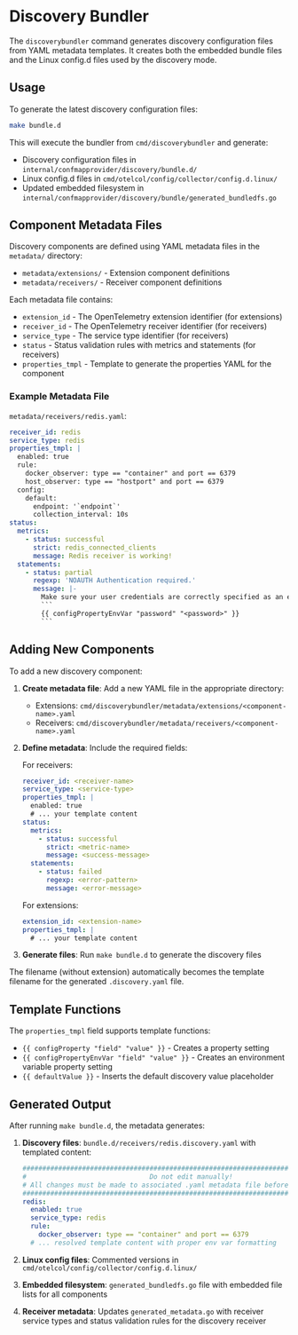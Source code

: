# Discovery Bundler

The `discoverybundler` command generates discovery configuration files from YAML metadata templates. It creates both the embedded bundle files and the Linux config.d files used by the discovery mode.

## Usage

To generate the latest discovery configuration files:

```bash
make bundle.d
```

This will execute the bundler from `cmd/discoverybundler` and generate:
- Discovery configuration files in `internal/confmapprovider/discovery/bundle.d/`
- Linux config.d files in `cmd/otelcol/config/collector/config.d.linux/`
- Updated embedded filesystem in `internal/confmapprovider/discovery/bundle/generated_bundledfs.go`

## Component Metadata Files

Discovery components are defined using YAML metadata files in the `metadata/` directory:

- `metadata/extensions/` - Extension component definitions  
- `metadata/receivers/` - Receiver component definitions

Each metadata file contains:
- `extension_id` - The OpenTelemetry extension identifier (for extensions)
- `receiver_id` - The OpenTelemetry receiver identifier (for receivers)
- `service_type` - The service type identifier (for receivers)
- `status` - Status validation rules with metrics and statements (for receivers)
- `properties_tmpl` - Template to generate the properties YAML for the component

### Example Metadata File

`metadata/receivers/redis.yaml`:

```yaml
receiver_id: redis
service_type: redis
properties_tmpl: |
  enabled: true
  rule:
    docker_observer: type == "container" and port == 6379
    host_observer: type == "hostport" and port == 6379
  config:
    default:
      endpoint: '`endpoint`'
      collection_interval: 10s
status:
  metrics:
    - status: successful
      strict: redis_connected_clients
      message: Redis receiver is working!
  statements:
    - status: partial
      regexp: 'NOAUTH Authentication required.'
      message: |-
        Make sure your user credentials are correctly specified as an environment variable.
        ```
        {{ configPropertyEnvVar "password" "<password>" }}
        ```
```

## Adding New Components

To add a new discovery component:

1. **Create metadata file**: Add a new YAML file in the appropriate directory:
   - Extensions: `cmd/discoverybundler/metadata/extensions/<component-name>.yaml`
   - Receivers: `cmd/discoverybundler/metadata/receivers/<component-name>.yaml`

2. **Define metadata**: Include the required fields:
   
   For receivers:
   ```yaml
   receiver_id: <receiver-name>
   service_type: <service-type>
   properties_tmpl: |
     enabled: true
     # ... your template content
   status:
     metrics:
       - status: successful
         strict: <metric-name>
         message: <success-message>
     statements:
       - status: failed
         regexp: <error-pattern>
         message: <error-message>
   ```
   
   For extensions:
   ```yaml
   extension_id: <extension-name>
   properties_tmpl: |
     # ... your template content
   ```

3. **Generate files**: Run `make bundle.d` to generate the discovery files

The filename (without extension) automatically becomes the template filename for the generated `.discovery.yaml` file.

## Template Functions

The `properties_tmpl` field supports template functions:

- `{{ configProperty "field" "value" }}` - Creates a property setting
- `{{ configPropertyEnvVar "field" "value" }}` - Creates an environment variable property setting
- `{{ defaultValue }}` - Inserts the default discovery value placeholder

## Generated Output

After running `make bundle.d`, the metadata generates:

1. **Discovery files**: `bundle.d/receivers/redis.discovery.yaml` with templated content:
   ```yaml
   ##############################################################################################
   #                               Do not edit manually!                                        #
   # All changes must be made to associated .yaml metadata file before running 'make bundle.d'. #
   ##############################################################################################
   redis:
     enabled: true
     service_type: redis
     rule:
       docker_observer: type == "container" and port == 6379
     # ... resolved template content with proper env var formatting
   ```

2. **Linux config files**: Commented versions in `cmd/otelcol/config/collector/config.d.linux/`

3. **Embedded filesystem**: `generated_bundledfs.go` file with embedded file lists for all components

4. **Receiver metadata**: Updates `generated_metadata.go` with receiver service types and status validation rules for the discovery receiver
